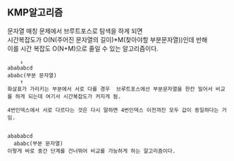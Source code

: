 <h2>KMP알고리즘</h2>
문자열 매칭 문제에서 브루트포스로 탐색을 하게 되면<br>
시간복잡도가 O(N(주어진 문자열의 길이)*M(찾아야할 부분문자열))인데 반해<br>
이를 시간 복잡도 O(N+M)으로 줄일 수 있는 알고리즘이다.

```
    ↓
abababcd
ababc(부분 문자열)
    ↑
화살표가 가리키는 부분에서 서로 다를 경우  브루트포스에선 부분문자열을 한칸 밀어서 비교를 하게 되는데 여기서 시간복잡도가 커지게 됨.

4번인덱스에서 서로 다르다는 것은 다시 말하면 4번인덱스 이전까진 모두 값이 동일하다는 거임.

    
abababcd
  ababc(부분 문자열)
이렇게 바로 중간 단계를 건너뛰어 비교를 가능하게 하는 알고리즘이다.
```

